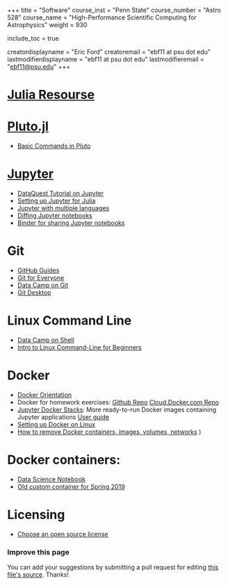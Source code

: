 +++
title = "Software"
course_inst = "Penn State"
course_number = "Astro 528"
course_name = "High-Performance Scientific Computing for Astrophysics"
weight = 930

include_toc = true

creatordisplayname = "Eric Ford"
creatoremail = "ebf11 at psu dot edu"
lastmodifierdisplayname = "ebf11 at psu dot edu"
lastmodifieremail = "ebf11@psu.edu"
+++


# [Julia Resourse](julia/)

# [Pluto.jl](https://github.com/fonsp/Pluto.jl)

- [Basic Commands in Pluto](https://github.com/fonsp/Pluto.jl/wiki/%F0%9F%94%8E-Basic-Commands-in-Pluto)

# [Jupyter](https://jupyter.org/)

- [DataQuest Tutorial on Jupyter](https://www.dataquest.io/blog/jupyter-notebook-tutorial/)
- [Setting up Jupyter for Julia](https://julialang.github.io/IJulia.jl/stable/manual/installation/)
- [Jupyter with multiple languages](https://blog.jupyter.org/i-python-you-r-we-julia-baf064ca1fb6)
- [Diffing Jupyter notebooks](https://github.com/jupyter/nbdime#installation)
- [Binder for sharing Jupyter notebooks](https://mybinder.org/)


# Git

- [GitHub Guides](https://guides.github.com/)
- [Git for Everyone](https://thenewstack.io/tutorial-git-for-absolutely-everyone/)
- [Data Camp on Git](https://www.datacamp.com/courses/introduction-to-git-for-data-science)
- [Git Desktop](https://desktop.github.com/)

# Linux Command Line
- [Data Camp on Shell](https://www.datacamp.com/courses/introduction-to-shell)
- [Intro to Linux Command-Line for Beginners](http://www.tuxarena.com/static/intro_linux_cli.php)

# Docker

- [Docker Orientation](https://docs.docker.com/get-started/)
- Docker for homework exercises:  [Github Repo](https://github.com/PsuAstro528/notebook) [Cloud.Docker.com Repo](https://cloud.docker.com/u/astro528/repository/docker/astro528/notebook)
- [Jupyter Docker Stacks](https://github.com/jupyter/docker-stacks): More ready-to-run Docker images containing Jupyter applications [User guide](https://jupyter-docker-stacks.readthedocs.io/en/latest/)
- [Setting up Docker on Linux](https://docs.docker.com/install/linux/docker-ce/ubuntu/#set-up-the-repository)
- [How to remove Docker containers, images, volumes, networks](https://www.digitalocean.com/community/tutorials/how-to-remove-docker-images-containers-and-volumes)
)
# Docker containers:  
- [Data Science Notebook](https://github.com/jupyter/docker-stacks/tree/master/datascience-notebook)
- [Old custom container for Spring 2019](https://github.com/PsuAstro528/notebook)

# Licensing

- [Choose an open source license](https://choosealicense.com/)

### Improve this page
You can add your suggestions by submitting a pull request for editing [this file's source](https://github.com/PsuAstro528/Fall2021-website-src/blob/master/content/resources/software.md).  Thanks!
